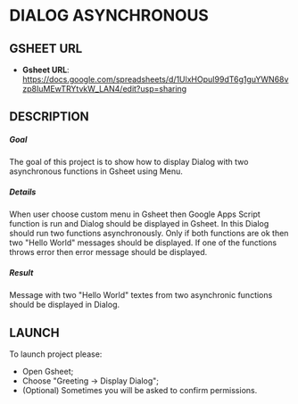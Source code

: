 DIALOG ASYNCHRONOUS
===================


GSHEET URL
----------

* **Gsheet URL**: https://docs.google.com/spreadsheets/d/1UlxHOpuI99dT6g1guYWN68vzp8IuMEwTRYtvkW_LAN4/edit?usp=sharing


DESCRIPTION
-----------

##### Goal
The goal of this project is to show how to display Dialog with two asynchronous functions in Gsheet using Menu. 

##### Details
When user choose custom menu in Gsheet then Google Apps Script function is run and Dialog should be displayed in Gsheet.
In this Dialog should run two functions asynchronously. Only if both functions are ok then two "Hello World" messages should be displayed.
If one of the functions throws error then error message should be displayed.

##### Result 
Message with two "Hello World" textes from two asynchronic functions should be displayed in Dialog.
  

LAUNCH
------

To launch project please:
* Open Gsheet;
* Choose "Greeting -> Display Dialog";
* (Optional) Sometimes you will be asked to confirm permissions.